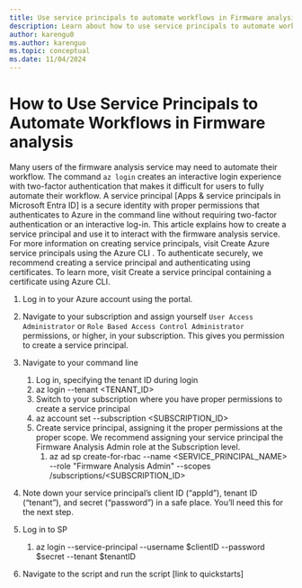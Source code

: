 ```yaml
---
title: Use service principals to automate workflows in Firmware analysis
description: Learn about how to use service principals to automate workflows for Firmware Analysis.
author: karengu0
ms.author: karenguo
ms.topic: conceptual
ms.date: 11/04/2024
---
```


# How to Use Service Principals to Automate Workflows in Firmware analysis

Many users of the firmware analysis service may need to automate their workflow. The command `az login` creates an interactive login experience with two-factor authentication that makes it difficult for users to fully automate their workflow. A service principal [Apps & service principals in Microsoft Entra ID] is a secure identity with proper permissions that authenticates to Azure in the command line without requiring two-factor authentication or an interactive log-in. This article explains how to create a service principal and use it to interact with the firmware analysis service. For more information on creating service principals, visit Create Azure service principals using the Azure CLI . To authenticate securely, we recommend creating a service principal and authenticating using certificates. To learn more, visit Create a service principal containing a certificate using Azure CLI.

1. Log in to your Azure account using the portal.

2. Navigate to your subscription and assign yourself `User Access Administrator` or `Role Based Access Control Administrator` permissions, or higher, in your subscription. This gives you permission to create a service principal.

3.	Navigate to your command line
    1. Log in, specifying the tenant ID during login
    2. az login --tenant <TENANT_ID>
    3. Switch to your subscription where you have proper permissions to create a service principal
    4. az account set --subscription <SUBSCRIPTION_ID>
    5. Create service principal, assigning it the proper permissions at the proper scope. We recommend assigning your service principal the Firmware Analysis Admin role at the Subscription level.
        1. az ad sp create-for-rbac --name <SERVICE_PRINCIPAL_NAME> --role "Firmware Analysis Admin" --scopes /subscriptions/<SUBSCRIPTION_ID>

4.	Note down your service principal’s client ID (“appId”), tenant ID (“tenant”), and secret (“password”) in a safe place. You’ll need this for the next step.

5.	Log in to SP

    1. az login --service-principal --username $clientID --password $secret --tenant $tenantID

6.	Navigate to the script and run the script [link to quickstarts]


